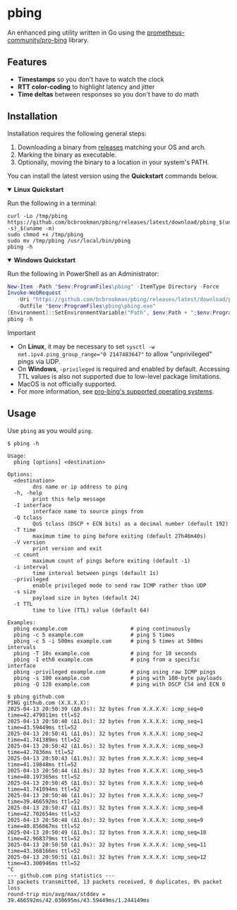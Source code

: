 # pbing

An enhanced ping utility written in Go using the [prometheus-community/pro-bing](https://github.com/prometheus-community/pro-bing) library.

## Features

- **Timestamps** so you don't have to watch the clock
- **RTT color-coding**  to highlight latency and jitter
- **Time deltas** between responses so you don't have to do math

## Installation

Installation requires the following general steps:

1. Downloading a binary from [releases](https://github.com/bcbrookman/pbing/releases/) matching your OS and arch.
2. Marking the binary as executable.
3. Optionally, moving the binary to a location in your system's PATH.

You can install the latest version using the **Quickstart** commands below.

<details open>
<summary><strong>Linux Quickstart</strong></summary>

Run the following in a terminal:

```shell
curl -Lo /tmp/pbing https://github.com/bcbrookman/pbing/releases/latest/download/pbing_$(uname -s)_$(uname -m)
sudo chmod +x /tmp/pbing
sudo mv /tmp/pbing /usr/local/bin/pbing
pbing -h
```

</details>

<details open>
<summary><strong>Windows Quickstart</strong></summary>

Run the following in PowerShell as an Administrator:

```powershell
New-Item -Path "$env:ProgramFiles\pbing" -ItemType Directory -Force
Invoke-WebRequest `
   -Uri "https://github.com/bcbrookman/pbing/releases/latest/download/pbing_Windows_x86_64.exe" `
   -OutFile "$env:ProgramFiles\pbing\pbing.exe"
[Environment]::SetEnvironmentVariable("Path", $env:Path + ";$env:ProgramFiles\pbing", [EnvironmentVariableTarget]::Machine)
pbing -h
```

</details>

> [!IMPORTANT]
> - On **Linux**, it may be necessary to set `sysctl -w net.ipv4.ping_group_range="0 2147483647"` to allow "unprivileged" pings via UDP.
> - On **Windows**, `-privileged` is required and enabled by default. Accessing TTL values is also not supported due to low-level package limitations.
> - MacOS is not officially supported.
> - For more information, see [pro-bing's supported operating systems](https://github.com/prometheus-community/pro-bing?tab=readme-ov-file#supported-operating-systems).

## Usage

Use `pbing` as you would `ping`.

```text
$ pbing -h

Usage:
  pbing [options] <destination>

Options:
  <destination>
        dns name or ip address to ping
  -h, -help
        print this help message
  -I interface
        interface name to source pings from
  -Q tclass
        QoS tclass (DSCP + ECN bits) as a decimal number (default 192)
  -T time
        maximum time to ping before exiting (default 27h46m40s)
  -V version
        print version and exit
  -c count
        maximum count of pings before exiting (default -1)
  -i interval
        time interval between pings (default 1s)
  -privileged
        enable privileged mode to send raw ICMP rather than UDP
  -s size
        payload size in bytes (default 24)
  -t TTL
        time to live (TTL) value (default 64)

Examples:
  pbing example.com                    # ping continuously
  pbing -c 5 example.com               # ping 5 times
  pbing -c 5 -i 500ms example.com      # ping 5 times at 500ms intervals
  pbing -T 10s example.com             # ping for 10 seconds
  pbing -I eth0 example.com            # ping from a specific interface
  pbing -privileged example.com        # ping using raw ICMP pings
  pbing -s 100 example.com             # ping with 100-byte payloads
  pbing -Q 128 example.com             # ping with DSCP CS4 and ECN 0

$ pbing github.com
PING github.com (X.X.X.X):
2025-04-13 20:50:39 (Δ0.0s): 32 bytes from X.X.X.X: icmp_seq=0 time=42.479811ms ttl=52
2025-04-13 20:50:40 (Δ1.0s): 32 bytes from X.X.X.X: icmp_seq=1 time=43.59449ms ttl=52
2025-04-13 20:50:41 (Δ1.0s): 32 bytes from X.X.X.X: icmp_seq=2 time=41.741389ms ttl=52
2025-04-13 20:50:42 (Δ1.0s): 32 bytes from X.X.X.X: icmp_seq=3 time=42.7836ms ttl=52
2025-04-13 20:50:43 (Δ1.0s): 32 bytes from X.X.X.X: icmp_seq=4 time=41.19848ms ttl=52
2025-04-13 20:50:44 (Δ1.0s): 32 bytes from X.X.X.X: icmp_seq=5 time=40.197365ms ttl=52
2025-04-13 20:50:45 (Δ1.0s): 32 bytes from X.X.X.X: icmp_seq=6 time=41.741094ms ttl=52
2025-04-13 20:50:46 (Δ1.0s): 32 bytes from X.X.X.X: icmp_seq=7 time=39.466592ms ttl=52
2025-04-13 20:50:47 (Δ1.0s): 32 bytes from X.X.X.X: icmp_seq=8 time=42.702654ms ttl=52
2025-04-13 20:50:48 (Δ1.0s): 32 bytes from X.X.X.X: icmp_seq=9 time=40.856067ms ttl=52
2025-04-13 20:50:49 (Δ1.0s): 32 bytes from X.X.X.X: icmp_seq=10 time=42.968379ms ttl=52
2025-04-13 20:50:50 (Δ1.0s): 32 bytes from X.X.X.X: icmp_seq=11 time=43.368166ms ttl=52
2025-04-13 20:50:51 (Δ1.0s): 32 bytes from X.X.X.X: icmp_seq=12 time=43.300946ms ttl=52
^C
--- github.com ping statistics ---
13 packets transmitted, 13 packets received, 0 duplicates, 0% packet loss
round-trip min/avg/max/stddev = 39.466592ms/42.030695ms/43.59449ms/1.244149ms
```
